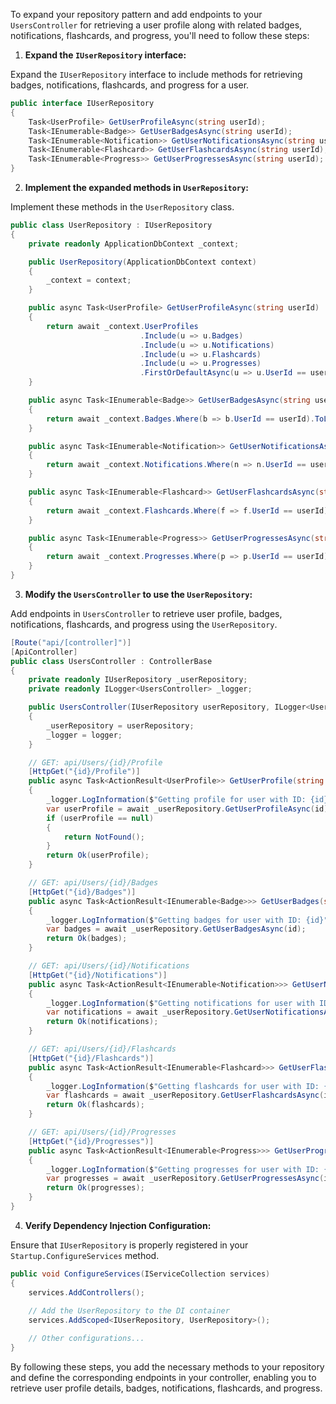 To expand your repository pattern and add endpoints to your `UsersController` for retrieving a user profile along with related badges, notifications, flashcards, and progress, you'll need to follow these steps:

1. **Expand the `IUserRepository` interface:**

Expand the `IUserRepository` interface to include methods for retrieving badges, notifications, flashcards, and progress for a user.

```csharp
public interface IUserRepository
{
    Task<UserProfile> GetUserProfileAsync(string userId);
    Task<IEnumerable<Badge>> GetUserBadgesAsync(string userId);
    Task<IEnumerable<Notification>> GetUserNotificationsAsync(string userId);
    Task<IEnumerable<Flashcard>> GetUserFlashcardsAsync(string userId);
    Task<IEnumerable<Progress>> GetUserProgressesAsync(string userId);
}
```

2. **Implement the expanded methods in `UserRepository`:**

Implement these methods in the `UserRepository` class.

```csharp
public class UserRepository : IUserRepository
{
    private readonly ApplicationDbContext _context;

    public UserRepository(ApplicationDbContext context)
    {
        _context = context;
    }

    public async Task<UserProfile> GetUserProfileAsync(string userId)
    {
        return await _context.UserProfiles
                             .Include(u => u.Badges)
                             .Include(u => u.Notifications)
                             .Include(u => u.Flashcards)
                             .Include(u => u.Progresses)
                             .FirstOrDefaultAsync(u => u.UserId == userId);
    }

    public async Task<IEnumerable<Badge>> GetUserBadgesAsync(string userId)
    {
        return await _context.Badges.Where(b => b.UserId == userId).ToListAsync();
    }

    public async Task<IEnumerable<Notification>> GetUserNotificationsAsync(string userId)
    {
        return await _context.Notifications.Where(n => n.UserId == userId).ToListAsync();
    }

    public async Task<IEnumerable<Flashcard>> GetUserFlashcardsAsync(string userId)
    {
        return await _context.Flashcards.Where(f => f.UserId == userId).ToListAsync();
    }

    public async Task<IEnumerable<Progress>> GetUserProgressesAsync(string userId)
    {
        return await _context.Progresses.Where(p => p.UserId == userId).ToListAsync();
    }
}
```

3. **Modify the `UsersController` to use the `UserRepository`:**

Add endpoints in `UsersController` to retrieve user profile, badges, notifications, flashcards, and progress using the `UserRepository`.

```csharp
[Route("api/[controller]")]
[ApiController]
public class UsersController : ControllerBase
{
    private readonly IUserRepository _userRepository;
    private readonly ILogger<UsersController> _logger;

    public UsersController(IUserRepository userRepository, ILogger<UsersController> logger)
    {
        _userRepository = userRepository;
        _logger = logger;
    }

    // GET: api/Users/{id}/Profile
    [HttpGet("{id}/Profile")]
    public async Task<ActionResult<UserProfile>> GetUserProfile(string id)
    {
        _logger.LogInformation($"Getting profile for user with ID: {id}");
        var userProfile = await _userRepository.GetUserProfileAsync(id);
        if (userProfile == null)
        {
            return NotFound();
        }
        return Ok(userProfile);
    }

    // GET: api/Users/{id}/Badges
    [HttpGet("{id}/Badges")]
    public async Task<ActionResult<IEnumerable<Badge>>> GetUserBadges(string id)
    {
        _logger.LogInformation($"Getting badges for user with ID: {id}");
        var badges = await _userRepository.GetUserBadgesAsync(id);
        return Ok(badges);
    }

    // GET: api/Users/{id}/Notifications
    [HttpGet("{id}/Notifications")]
    public async Task<ActionResult<IEnumerable<Notification>>> GetUserNotifications(string id)
    {
        _logger.LogInformation($"Getting notifications for user with ID: {id}");
        var notifications = await _userRepository.GetUserNotificationsAsync(id);
        return Ok(notifications);
    }

    // GET: api/Users/{id}/Flashcards
    [HttpGet("{id}/Flashcards")]
    public async Task<ActionResult<IEnumerable<Flashcard>>> GetUserFlashcards(string id)
    {
        _logger.LogInformation($"Getting flashcards for user with ID: {id}");
        var flashcards = await _userRepository.GetUserFlashcardsAsync(id);
        return Ok(flashcards);
    }

    // GET: api/Users/{id}/Progresses
    [HttpGet("{id}/Progresses")]
    public async Task<ActionResult<IEnumerable<Progress>>> GetUserProgresses(string id)
    {
        _logger.LogInformation($"Getting progresses for user with ID: {id}");
        var progresses = await _userRepository.GetUserProgressesAsync(id);
        return Ok(progresses);
    }
}
```

4. **Verify Dependency Injection Configuration:**

Ensure that `IUserRepository` is properly registered in your `Startup.ConfigureServices` method.

```csharp
public void ConfigureServices(IServiceCollection services)
{
    services.AddControllers();
    
    // Add the UserRepository to the DI container
    services.AddScoped<IUserRepository, UserRepository>();

    // Other configurations...
}
```

By following these steps, you add the necessary methods to your repository and define the corresponding endpoints in your controller, enabling you to retrieve user profile details, badges, notifications, flashcards, and progress.